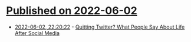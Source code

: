 # [Published on 2022-06-02](index.md)

* [2022-06-02, 22:20:22](https://news.ycombinator.com/item?id=31601261) - [Quitting Twitter? What People Say About Life After Social Media](https://www.wsj.com/articles/quitting-twitter-what-people-say-about-life-after-social-media-11651415387)
